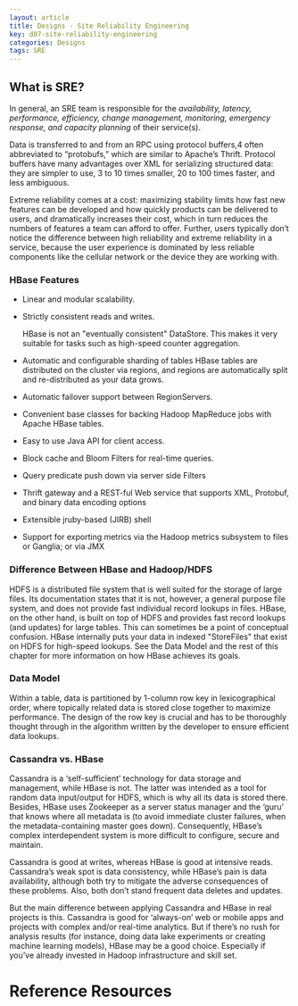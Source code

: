 ```yaml
---
layout: article
title: Designs - Site Reliability Engineering
key: d07-site-reliability-engineering
categories: Designs
tags: SRE
---
```


## What is SRE?

In general, an SRE team is responsible for the _availability, latency, performance, efficiency, change management, monitoring, emergency response, and capacity planning_ of their service(s).


Data is transferred to and from an RPC using protocol buffers,4 often abbreviated to “protobufs,” which are similar to Apache’s Thrift. Protocol buffers have many advantages over XML for serializing structured data: they are simpler to use, 3 to 10 times smaller, 20 to 100 times faster, and less ambiguous.

Extreme reliability comes at a cost: maximizing stability limits how fast new features can be developed and how quickly products can be delivered to users, and dramatically increases their cost, which in turn reduces the numbers of features a team can afford to offer. Further, users typically don’t notice the difference between high reliability and extreme reliability in a service, because the user experience is dominated by less reliable components like the cellular network or the device they are working with.


### HBase Features

- Linear and modular scalability.
- Strictly consistent reads and writes.

  HBase is not an "eventually consistent" DataStore. This makes it very suitable for tasks such as high-speed counter aggregation.
  
- Automatic and configurable sharding of tables
  HBase tables are distributed on the cluster via regions, and regions are automatically split and re-distributed as your data grows.
- Automatic failover support between RegionServers.
- Convenient base classes for backing Hadoop MapReduce jobs with Apache HBase tables.
- Easy to use Java API for client access.
- Block cache and Bloom Filters for real-time queries.
- Query predicate push down via server side Filters
- Thrift gateway and a REST-ful Web service that supports XML, Protobuf, and binary data encoding options
- Extensible jruby-based (JIRB) shell
- Support for exporting metrics via the Hadoop metrics subsystem to files or Ganglia; or via JMX

### Difference Between HBase and Hadoop/HDFS

HDFS is a distributed file system that is well suited for the storage of large files. Its documentation states that it is not, however, a general purpose file system, and does not provide fast individual record lookups in files. HBase, on the other hand, is built on top of HDFS and provides fast record lookups (and updates) for large tables. This can sometimes be a point of conceptual confusion. HBase internally puts your data in indexed "StoreFiles" that exist on HDFS for high-speed lookups. See the Data Model and the rest of this chapter for more information on how HBase achieves its goals.

### Data Model


Within a table, data is partitioned by 1-column row key in lexicographical order, where topically related data is stored close together to maximize performance. The design of the row key is crucial and has to be thoroughly thought through in the algorithm written by the developer to ensure efficient data lookups.

### Cassandra vs. HBase

Cassandra is a ‘self-sufficient’ technology for data storage and management, while HBase is not. The latter was intended as a tool for random data input/output for HDFS, which is why all its data is stored there. Besides, HBase uses Zookeeper as a server status manager and the ‘guru’ that knows where all metadata is (to avoid immediate cluster failures, when the metadata-containing master goes down). Consequently, HBase’s complex interdependent system is more difficult to configure, secure and maintain.

Cassandra is good at writes, whereas HBase is good at intensive reads. Cassandra’s weak spot is data consistency, while HBase’s pain is data availability, although both try to mitigate the adverse consequences of these problems. Also, both don’t stand frequent data deletes and updates.

But the main difference between applying Cassandra and HBase in real projects is this. Cassandra is good for ‘always-on’ web or mobile apps and projects with complex and/or real-time analytics. But if there’s no rush for analysis results (for instance, doing data lake experiments or creating machine learning models), HBase may be a good choice. Especially if you’ve already invested in Hadoop infrastructure and skill set.





# Reference Resources
